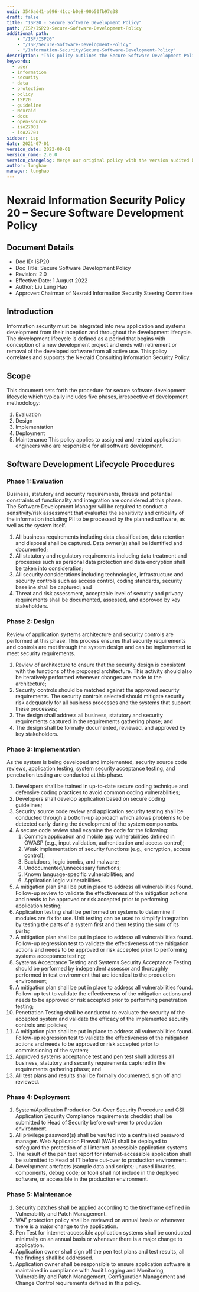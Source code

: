 ```yaml
---
uuid: 3546ad41-a096-41cc-b0e8-90b50fb97e38
draft: false
title: "ISP20 - Secure Software Development Policy"
path: /ISP/ISP20-Secure-Software-Development-Policy
additional_path:
    - "/ISP/ISP20"
    - "/ISP/Secure-Software-Development-Policy"
    - "/Information-Security/Secure-Software-Development-Policy"
description: "This policy outlines the Secure Software Development Policy for Nexraid's information system."
keywords: 
  - user
  - information
  - security
  - data
  - protection
  - policy
  - ISP20
  - guideline
  - Nexraid
  - docs
  - open-source
  - iso27001
  - iso27701
sidebar: isp
date: 2021-07-01
version_date: 2022-08-01
version_name: 2.0.0
version_changelog: Merge our original policy with the version audited by DPTM
author: lunghao
manager: lunghao
---
```



# Nexraid Information Security Policy 20 – Secure Software Development Policy

## Document Details
* Doc ID: ISP20
* Doc Title: Secure Software Development Policy
* Revision: 2.0
* Effective Date: 1 August 2022
* Author: Liu Lung Hao
* Approver: Chairman of Nexraid Information Security Steering Committee

## Introduction
Information security must be integrated into new application and systems development from their inception and throughout the development lifecycle. The development lifecycle is defined as a period that begins with conception of a new development project and ends with retirement or removal of the developed software from all active use. This policy correlates and supports the Nexraid Consulting Information Security Policy.

## Scope
This document sets forth the procedure for secure software development lifecycle which typically includes five phases, irrespective of development methodology:
1. Evaluation
2. Design
3. Implementation
4. Deployment
5. Maintenance
This policy applies to assigned and related application engineers who are responsible for all software development.

## Software Development Lifecycle Procedures
### Phase 1: Evaluation
Business, statutory and security requirements, threats and potential constraints of functionality and integration are considered at this phase. The Software Development Manager will be required to conduct a sensitivity/risk assessment that evaluates the sensitivity and criticality of the information including PII to be processed by the planned software, as well as the system itself.
1. All business requirements including data classification, data retention and disposal shall be captured. Data owner(s) shall be identified and documented;
2. All statutory and regulatory requirements including data treatment and processes such as personal data protection and data encryption shall be taken into consideration;
3. All security considerations including technologies, infrastructure and security controls such as access control, coding standards, security baseline shall be captured; and
4. Threat and risk assessment, acceptable level of security and privacy requirements shall be documented, assessed, and approved by key stakeholders.

### Phase 2: Design
Review of application systems architecture and security controls are performed at this phase. This process ensures that security requirements and controls are met through the system design and can be implemented to meet security requirements.
1. Review of architecture to ensure that the security design is consistent with the functions of the proposed architecture. This activity should also be iteratively performed whenever changes are made to the architecture;
2. Security controls should be matched against the approved security requirements. The security controls selected should mitigate security risk adequately for all business processes and the systems that support these processes;
3. The design shall address all business, statutory and security requirements captured in the requirements gathering phase; and
4. The design shall be formally documented, reviewed, and approved by key stakeholders.

### Phase 3: Implementation
As the system is being developed and implemented, security source code reviews, application testing, system security acceptance testing, and penetration testing are conducted at this phase.
1. Developers shall be trained in up-to-date secure coding technique and defensive coding practices to avoid common coding vulnerabilities;
2. Developers shall develop application based on secure coding guidelines;
3. Security source code review and application security testing shall be conducted through a bottom-up approach which allows problems to be detected early during the development of the system components.
4. A secure code review shall examine the code for the following:
    1. Common application and mobile app vulnerabilities defined in OWASP (e.g., input validation, authentication and access control);
    2. Weak implementation of security functions (e.g., encryption, access control);
    3. Backdoors, logic bombs, and malware;
    4. Undocumented/unnecessary functions;
    5. Known language-specific vulnerabilities; and 
    6. Application logic vulnerabilities.
5. A mitigation plan shall be put in place to address all vulnerabilities found. Follow-up review to validate the effectiveness of the mitigation actions and needs to be approved or risk accepted prior to performing application testing;
6. Application testing shall be performed on systems to determine if modules are fix for use. Unit testing can be used to simplify integration by testing the parts of a system first and then testing the sum of its parts;
7. A mitigation plan shall be put in place to address all vulnerabilities found. Follow-up regression test to validate the effectiveness of the mitigation actions and needs to be approved or risk accepted prior to performing systems acceptance testing;
8. Systems Acceptance Testing and Systems Security Acceptance Testing should be performed by independent assessor and thoroughly performed in test environment that are identical to the production environment;
9. A mitigation plan shall be put in place to address all vulnerabilities found. Follow-up test to validate the effectiveness of the mitigation actions and needs to be approved or risk accepted prior to performing penetration testing;
10. Penetration Testing shall be conducted to evaluate the security of the accepted system and validate the efficacy of the implemented security controls and policies;
11. A mitigation plan shall be put in place to address all vulnerabilities found. Follow-up regression test to validate the effectiveness of the mitigation actions and needs to be approved or risk accepted prior to commissioning of the system;
12. Approved systems acceptance test and pen test shall address all business, statutory and security requirements captured in the requirements gathering phase; and
13. All test plans and results shall be formally documented, sign off and reviewed.

### Phase 4: Deployment
1. System/Application Production Cut-Over Security Procedure and CSI Application Security Compliance requirements checklist shall be submitted to Head of Security before cut-over to production environment.
2. All privilege password(s) shall be vaulted into a centralised password manager. Web Application Firewall (WAF) shall be deployed to safeguard the protection of all internet-accessible application systems.
3. The result of the pen test report for internet-accessible application shall be submitted to Head of IT before cut-over to production environment.
4. Development artefacts (sample data and scripts; unused libraries, components, debug code; or tool) shall not include in the deployed software, or accessible in the production environment.

### Phase 5: Maintenance
1. Security patches shall be applied according to the timeframe defined in Vulnerability and Patch Management.
2. WAF protection policy shall be reviewed on annual basis or whenever there is a major change to the application.
3. Pen Test for internet-accessible application systems shall be conducted minimally on an annual basis or whenever there is a major change to application.
4. Application owner shall sign off the pen test plans and test results, all the findings shall be addressed.
5. Application owner shall be responsible to ensure application software is maintained in compliance with Audit Logging and Monitoring, Vulnerability and Patch Management, Configuration Management and Change Control requirements defined in this policy.